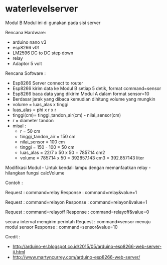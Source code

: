 # waterlevelserver


Modul B
Modul ini di gunakan pada sisi server

Rencana Hardware:
- arduino nano v3
- esp8266 v01
- LM2596 DC to DC step down
- relay
- Adaptor 5 volt

Rencana Software :
- Esp8266 Server connect to router 
- Esp8266 kirim data ke Modul B setiap 5 detik, format command=sensor
- Esp8266 baca data yang dikirim Modul A dalam format sensor=10
- Berdasar jarak yang dibaca kemudian dihitung volume yang mungkin
- volume = luas_alas x tinggi
- luas_alas = phi x r x r
- tinggi(cm)= tinggi_tandon_air(cm) - nilai_sensor(cm)
- r = diameter tandon
- misal : 
    - r = 50 cm
    - tinggi_tandon_air = 150 cm
    - nilai_sensor = 100 cm
    - tinggi = 150 - 100 = 50 cm
    - luas_alas = 22/7 x 50 x 50 = 7857.14 cm2
    - volume = 7857.14 x 50 = 392857.143 cm3 = 392.857143 liter


Modifikasi Modul
    - Untuk kendali lampu dengan memanfaatkan relay
    - hilangkan fungsi calcVolume
    
Contoh :

Request : command=relay
Response : command=relay&value=1
    
Request : command=relayon
Response : command=relayon&value=1

Request : command=relayoff
Response : command=relayoff&value=0

secara interval mengirim perintah
Request : command=sensor menuju modul sensor
Response : command=sensor&value=10
      
Credit :
- http://arduino-er.blogspot.co.id/2015/05/arduino-esp8266-web-server-ii.html
- http://www.martyncurrey.com/arduino-esp8266-web-server/
